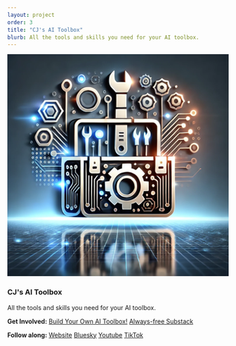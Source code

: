 ```yaml
---
layout: project
order: 3
title: "CJ's AI Toolbox"
blurb: All the tools and skills you need for your AI toolbox.
---
```



<a href="/ai/"><img src="/assets/images/cjs-ai-toolbox.png" class="photo"></a>

### CJ's AI Toolbox

All the tools and skills you need for your AI toolbox.

**Get Involved:**
<a class="btn btn-success" href="https://github.com/cjtrowbridge/RPi5-AI/">Build Your Own AI Toolbox!</a>
<a class="btn btn-substack" href="https://cjsaitoolbox.substack.com/">Always-free Substack</a>

**Follow along:**
<a class="btn btn-website" href="https://cjtrowbridge.com/ai/">Website</a> 
<a class="btn btn-bluesky" href="https://bsky.app/profile/cjtrowbridge">Bluesky</a>
<a class="btn btn-youtube" href="https://www.youtube.com/@cjtrowbridge">Youtube</a>
<a class="btn btn-tiktok" href="https://www.tiktok.com/@cjs.ai.toolbox">TikTok</a>
